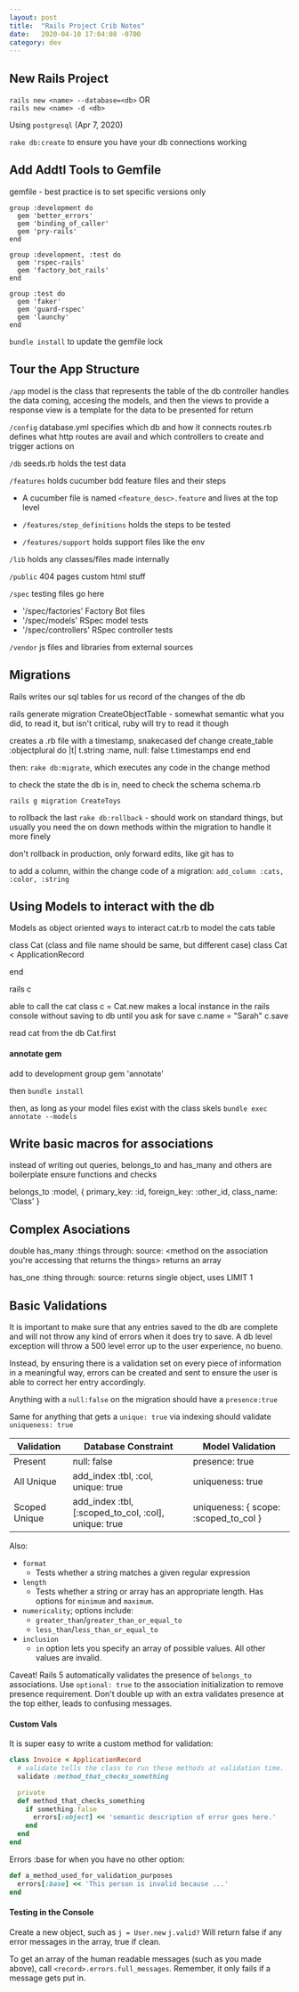 ```yaml
---
layout: post
title:  "Rails Project Crib Notes"
date:   2020-04-10 17:04:08 -0700
category: dev
---
```


## New Rails Project
`rails new <name> --database=<db>` OR  
`rails new <name> -d <db>`

Using `postgresql` (Apr 7, 2020)

`rake db:create` to ensure you have your db connections working

## Add Addtl Tools to Gemfile
gemfile - best practice is to set specific versions only

```ru
group :development do
  gem 'better_errors'
  gem 'binding_of_caller'
  gem 'pry-rails'
end
```
```ru
group :development, :test do
  gem 'rspec-rails'
  gem 'factory_bot_rails'
end
```
```ru
group :test do
  gem 'faker'
  gem 'guard-rspec'
  gem 'launchy'
end
```

`bundle install` to update the gemfile lock

## Tour the App Structure

`/app`
model is the class that represents the table of the db
controller handles the data coming, accesing the models, and then the views to provide a response
view is a template for the data to be presented for return

`/config`
database.yml
specifies which db and how it connects
routes.rb
defines what http routes are avail and which controllers to create and trigger actions on

`/db`
seeds.rb
holds the test data

`/features`
holds cucumber bdd feature files and their steps

- A cucumber file is named `<feature_desc>.feature` and lives at the top level

- `/features/step_definitions` holds the steps to be tested
- `/features/support` holds support files like the env

`/lib`
holds any classes/files made internally

`/public`
404 pages
custom html stuff

`/spec`
testing files go here

- '/spec/factories' Factory Bot files
- '/spec/models' RSpec model tests
- '/spec/controllers' RSpec controller tests

`/vendor`
js files and libraries from external sources

## Migrations
Rails writes our sql tables for us
record of the changes of the db

rails generate migration CreateObjectTable - somewhat semantic what you did, to read it, but isn't critical, ruby will try to read it though

creates a .rb file with a timestamp, snakecased
def change
  <commands run in here/>
  create_table :objectplural do |t|
    t.string :name, null: false
    t.timestamps
  end
end


then:
`rake db:migrate`, which executes any code in the change method

to check the state the db is in, need to check the schema
schema.rb

`rails g migration CreateToys`

to rollback the last
`rake db:rollback` - should work on standard things, but usually you need the on down methods within the migration to handle it more finely

don't rollback in production, only forward edits, like git has to

to add a column, within the change code of a migration:
`add_column :cats, :color, :string`


## Using Models to interact with the db
Models as object oriented ways to interact
cat.rb to model the cats table

class Cat (class and file name should be same, but different case)
class Cat < ApplicationRecord

end

rails c

able to call the cat class
c = Cat.new
makes a local instance in the rails console without saving to db until you ask for save
c.name = "Sarah"
c.save

read cat from the db
Cat.first

#### annotate gem
add to development group
gem 'annotate'

then `bundle install`

then, as long as your model files exist with the class skels
`bundle exec annotate --models`

## Write basic macros for associations
instead of writing out queries, belongs_to and has_many and others are boilerplate ensure functions and checks

belongs_to :model, {
  primary_key: :id,
  foreign_key: :other_id,
  class_name: 'Class'
}

## Complex Asociations
double
has_many :things
  through: <an association>
  source: <method on the association you're accessing that returns the things>
returns an array

has_one :thing
  through: <name of some association>
  source: <method on there that gets you the rest of the way to the thing>
returns single object, uses LIMIT 1

## Basic Validations

It is important to make sure that any entries saved to the db are complete and will not throw any kind of errors when it does try to save. A db level exception will throw a 500 level error up to the user experience, no bueno.

Instead, by ensuring there is a validation set on every piece of information in a meaningful way, errors can be created and sent to ensure the user is able to correct her entry accordingly.

Anything with a `null:false` on the migration should have a `presence:true`

Same for anything that gets a `unique: true` via indexing should validate `uniqueness: true`

Validation    |  Database Constraint  |  Model Validation
-----------   |-----------------------|------------------
Present       |  null: false          |  presence: true
All Unique    |  add_index :tbl, :col, unique: true                   | uniqueness: true
Scoped Unique |  add_index :tbl, [:scoped_to_col, :col], unique: true | uniqueness: { scope: :scoped_to_col }

Also:
* `format`
    * Tests whether a string matches a given regular expression
* `length`
    * Tests whether a string or array has an appropriate length. Has
      options for `minimum` and `maximum`.
* `numericality`; options include:
    * `greater_than`/`greater_than_or_equal_to`
    * `less_than`/`less_than_or_equal_to`
* `inclusion`
    * `in` option lets you specify an array of possible values. All
      other values are invalid.

Caveat!
Rails 5 automatically validates the presence of `belongs_to` associations.
Use `optional: true` to the association initialization to remove presence requirement.
Don't double up with an extra validates presence at the top either, leads to confusing messages.

#### Custom Vals
It is super easy to write a custom method for validation:

```ruby
class Invoice < ApplicationRecord
  # validate tells the class to run these methods at validation time.
  validate :method_that_checks_something

  private
  def method_that_checks_something
    if something.false
      errors[:object] << 'semantic description of error goes here.'
    end
  end
end
```

Errors :base for when you have no other option:

```ruby
def a_method_used_for_validation_purposes
  errors[:base] << 'This person is invalid because ...'
end
```

#### Testing in the Console

Create a new object, such as 
`j = User.new`
`j.valid?` Will return false if any error messages in the array, true if clean.

To get an array of the human readable messages (such as you made above), call `<record>.errors.full_messages`. Remember, it only fails if a message gets put in.